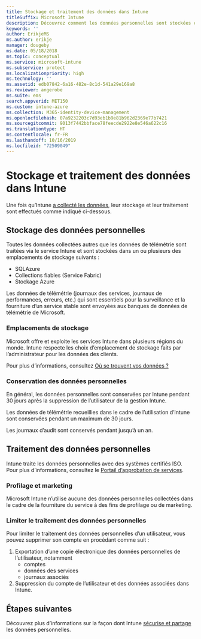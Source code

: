 ```yaml
---
title: Stockage et traitement des données dans Intune
titleSuffix: Microsoft Intune
description: Découvrez comment les données personnelles sont stockées et traitées dans Intune.
keywords: ''
author: ErikjeMS
ms.author: erikje
manager: dougeby
ms.date: 05/18/2018
ms.topic: conceptual
ms.service: microsoft-intune
ms.subservice: protect
ms.localizationpriority: high
ms.technology: ''
ms.assetid: edb07842-6a16-482e-8c1d-541a29e169a8
ms.reviewer: angerobe
ms.suite: ems
search.appverid: MET150
ms.custom: intune-azure
ms.collection: M365-identity-device-management
ms.openlocfilehash: 07a9232203c7d93eb1b9e81b962d2369e77b7421
ms.sourcegitcommit: 9013f7442bbface78feecde2922e8e546a622c16
ms.translationtype: HT
ms.contentlocale: fr-FR
ms.lasthandoff: 10/16/2019
ms.locfileid: "72509049"
---
```

# <a name="data-storage-and-processing-in-intune"></a>Stockage et traitement des données dans Intune

Une fois qu’Intune [a collecté les données](privacy-data-collect.md), leur stockage et leur traitement sont effectués comme indiqué ci-dessous.

## <a name="storing-personal-data"></a>Stockage des données personnelles

Toutes les données collectées autres que les données de télémétrie sont traitées via le service Intune et sont stockées dans un ou plusieurs des emplacements de stockage suivants : 

- SQLAzure 
- Collections fiables (Service Fabric)  
- Stockage Azure 

Les données de télémétrie (journaux des services, journaux de performances, erreurs, etc.) qui sont essentiels pour la surveillance et la fourniture d’un service stable sont envoyées aux banques de données de télémétrie de Microsoft.

### <a name="storage-locations"></a>Emplacements de stockage

Microsoft offre et exploite les services Intune dans plusieurs régions du monde. Intune respecte les choix d’emplacement de stockage faits par l’administrateur pour les données des clients.

Pour plus d’informations, consultez [Où se trouvent vos données ?](https://www.microsoft.com/trust-center/privacy/data-location)

### <a name="personal-data-retention"></a>Conservation des données personnelles

En général, les données personnelles sont conservées par Intune pendant 30 jours après la suppression de l’utilisateur de la gestion Intune.

Les données de télémétrie recueillies dans le cadre de l’utilisation d’Intune sont conservées pendant un maximum de 30 jours.

Les journaux d’audit sont conservés pendant jusqu’à un an.

## <a name="processing-personal-data"></a>Traitement des données personnelles

Intune traite les données personnelles avec des systèmes certifiés ISO. Pour plus d’informations, consultez le [Portail d’approbation de services](https://www.microsoft.com/en-us/TrustCenter/stp).

### <a name="profiling-and-marketing"></a>Profilage et marketing

Microsoft Intune n’utilise aucune des données personnelles collectées dans le cadre de la fourniture du service à des fins de profilage ou de marketing. 

### <a name="restrict-processing-of-personal-data"></a>Limiter le traitement des données personnelles

Pour limiter le traitement des données personnelles d’un utilisateur, vous pouvez supprimer son compte en procédant comme suit :
1. Exportation d’une copie électronique des données personnelles de l’utilisateur, notamment
    - comptes
    - données des services
    - journaux associés
2. Suppression du compte de l’utilisateur et des données associées dans Intune.

## <a name="next-steps"></a>Étapes suivantes

Découvrez plus d’informations sur la façon dont Intune [sécurise et partage](privacy-data-secure-share.md) les données personnelles. 
